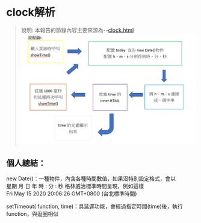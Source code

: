 # clock解析
> 說明: 本報告的節錄內容主要來源為--[clock.html](https://github.com/ccccourse/wp/blob/master/code/05-js/clock.html)  
![Alt text](clock流程圖.png)

## 個人總結：

new Date()：一種物件，內含各種時間數值，如果沒特別設定格式，會以  
星期 月  日  年  時 : 分 : 秒 格林威治標準時間呈現，例如這樣  
Fri May 15 2020 20:06:26 GMT+0800 (台北標準時間)  

setTimeout( function, time)：具延遲功能，會經過指定時間(time)後，執行function，與迴圈相似
